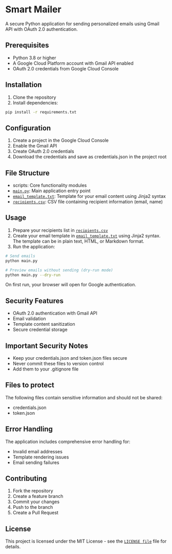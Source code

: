 # Smart Mailer

A secure Python application for sending personalized emails using Gmail API with OAuth 2.0 authentication.

## Prerequisites

- Python 3.8 or higher
- A Google Cloud Platform account with Gmail API enabled
- OAuth 2.0 credentials from Google Cloud Console

## Installation

1. Clone the repository
2. Install dependencies:

```sh
pip install -r requirements.txt
```

## Configuration

1. Create a project in the Google Cloud Console
2. Enable the Gmail API
3. Create OAuth 2.0 credentials
4. Download the credentials and save as credentials.json in the project root

## File Structure

- scripts: Core functionality modules
- [`main.py`](main.py): Main application entry point
- [`email_template.txt`](data/email_template.txt): Template for your email content using Jinja2 syntax
- [`recipients.csv`](data/recipients.csv): CSV file containing recipient information (email, name)

## Usage

1. Prepare your recipients list in [`recipients.csv`](data/recipients.csv)
2. Create your email template in [`email_template.txt`](data/email_template.txt) using Jinja2 syntax. The template can be in plain text, HTML, or Markdown format.
3. Run the application:

```sh
# Send emails
python main.py

# Preview emails without sending (dry-run mode)
python main.py --dry-run
```

On first run, your browser will open for Google authentication.

## Security Features

- OAuth 2.0 authentication with Gmail API
- Email validation
- Template content sanitization
- Secure credential storage

## Important Security Notes

- Keep your credentials.json and token.json files secure
- Never commit these files to version control
- Add them to your .gitignore file

## Files to protect

The following files contain sensitive information and should not be shared:

- credentials.json
- token.json

## Error Handling

The application includes comprehensive error handling for:

- Invalid email addresses
- Template rendering issues
- Email sending failures

## Contributing

1. Fork the repository
2. Create a feature branch
3. Commit your changes
4. Push to the branch
5. Create a Pull Request

## License

This project is licensed under the MIT License - see the [`LICENSE file`](LICENSE) file for details.
